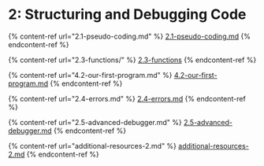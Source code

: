 # 2: Structuring and Debugging Code

{% content-ref url="2.1-pseudo-coding.md" %}
[2.1-pseudo-coding.md](2.1-pseudo-coding.md)
{% endcontent-ref %}

{% content-ref url="2.3-functions/" %}
[2.3-functions](2.3-functions/)
{% endcontent-ref %}

{% content-ref url="4.2-our-first-program.md" %}
[4.2-our-first-program.md](4.2-our-first-program.md)
{% endcontent-ref %}

{% content-ref url="2.4-errors.md" %}
[2.4-errors.md](2.4-errors.md)
{% endcontent-ref %}

{% content-ref url="2.5-advanced-debugger.md" %}
[2.5-advanced-debugger.md](2.5-advanced-debugger.md)
{% endcontent-ref %}

{% content-ref url="additional-resources-2.md" %}
[additional-resources-2.md](additional-resources-2.md)
{% endcontent-ref %}

